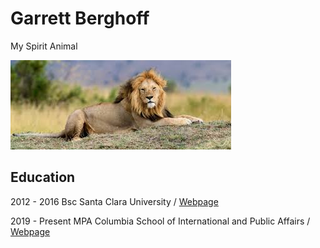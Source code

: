 # Garrett Berghoff

My Spirit Animal

![my_spirit_animal](Lion.jpg)

## Education

2012 - 2016 Bsc Santa Clara University
/
[Webpage](https://www.scu.edu/)

2019 - Present MPA Columbia School of International and Public Affairs
/
[Webpage](https://www.sipa.columbia.edu/)



